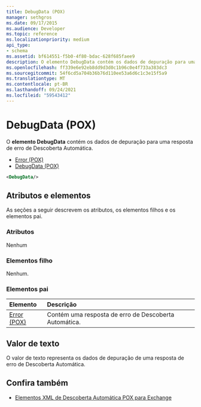 ```yaml
---
title: DebugData (POX)
manager: sethgros
ms.date: 09/17/2015
ms.audience: Developer
ms.topic: reference
ms.localizationpriority: medium
api_type:
- schema
ms.assetid: bf614551-f5b0-4f80-bdac-628f685faee9
description: O elemento DebugData contém os dados de depuração para uma resposta de erro de Descoberta Automática.
ms.openlocfilehash: ff339e6e92eb8dd9d3d0c1b96c0e4f733a383dc3
ms.sourcegitcommit: 54f6cd5a704b36b76d110ee53a6d6c1c3e15f5a9
ms.translationtype: MT
ms.contentlocale: pt-BR
ms.lasthandoff: 09/24/2021
ms.locfileid: "59543412"
---
```

# <a name="debugdata-pox"></a>DebugData (POX)

O **elemento DebugData** contém os dados de depuração para uma resposta de erro de Descoberta Automática. 
  
- [Error (POX)](error-pox.md) 
- [DebugData (POX)](debugdata-pox.md)
  
```xml
<DebugData/>
```

## <a name="attributes-and-elements"></a>Atributos e elementos

As seções a seguir descrevem os atributos, os elementos filhos e os elementos pai.
  
### <a name="attributes"></a>Atributos

Nenhum
  
### <a name="child-elements"></a>Elementos filho

Nenhum.
  
### <a name="parent-elements"></a>Elementos pai

|**Elemento**|**Descrição**|
|:-----|:-----|
|[Error (POX)](error-pox.md) <br/> |Contém uma resposta de erro de Descoberta Automática.  <br/> |
   
## <a name="text-value"></a>Valor de texto

O valor de texto representa os dados de depuração de uma resposta de erro de Descoberta Automática.
  
## <a name="see-also"></a>Confira também

- [Elementos XML de Descoberta Automática POX para Exchange](pox-autodiscover-xml-elements-for-exchange.md)

